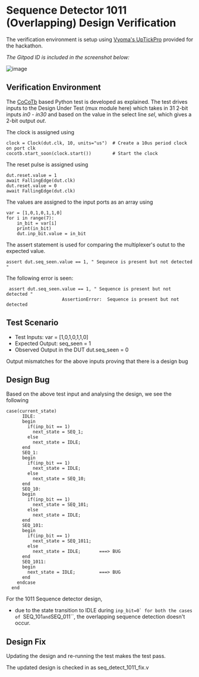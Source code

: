 # Sequence Detector 1011 (Overlapping) Design Verification
The verification environment is setup using [Vyoma's UpTickPro](https://vyomasystems.com) provided for the hackathon.

*The Gitpod ID is included in the screenshot below:*

![image](https://user-images.githubusercontent.com/80892311/180844462-25b5d4f2-f9dd-4d22-87f3-9e35b40f1f56.png)

## Verification Environment

The [CoCoTb](https://www.cocotb.org/) based Python test is developed as explained. The test drives inputs to the Design Under Test (mux module here) which takes in 31  2-bit inputs *in0* - *in30* and based on the value in the select line *sel*, which gives a 2-bit output *out*.

The clock is assigned using
```
clock = Clock(dut.clk, 10, units="us")  # Create a 10us period clock on port clk
cocotb.start_soon(clock.start())        # Start the clock
```

The reset pulse is assigned using
```
dut.reset.value = 1
await FallingEdge(dut.clk)  
dut.reset.value = 0
await FallingEdge(dut.clk)
 ```
 
The values are assigned to the input ports as an array using 
```
var = [1,0,1,0,1,1,0]
for i in range(7):
    in_bit = var[i]
    print(in_bit)
    dut.inp_bit.value = in_bit
```

The assert statement is used for comparing the multiplexer's outut to the expected value.
```
assert dut.seq_seen.value == 1, " Sequnece is present but not detected "
```

The following error is seen:
```
 assert dut.seq_seen.value == 1, " Sequence is present but not detected "
                     AssertionError:  Sequence is present but not detected
```

## Test Scenario
- Test Inputs: var = [1,0,1,0,1,1,0]
- Expected Output: seq_seen = 1
- Observed Output in the DUT dut.seq_seen = 0

Output mismatches for the above inputs proving that there is a design bug

## Design Bug
Based on the above test input and analysing the design, we see the following
```
case(current_state)
      IDLE:
      begin
        if(inp_bit == 1)
          next_state = SEQ_1;
        else
          next_state = IDLE;
      end
      SEQ_1:
      begin
        if(inp_bit == 1)
          next_state = IDLE; 
        else
          next_state = SEQ_10;
      end
      SEQ_10:
      begin
        if(inp_bit == 1)
          next_state = SEQ_101;
        else
          next_state = IDLE;
      end
      SEQ_101:
      begin
        if(inp_bit == 1)
          next_state = SEQ_1011;
        else
          next_state = IDLE;       ===> BUG
      end
      SEQ_1011:
      begin
        next_state = IDLE;         ===> BUG
      end
    endcase
  end
```
For the 1011 Sequence detector design,
- due to the state transition to IDLE during ``inp_bit=0` for both the cases of ``SEQ_101`` and ``SEQ_011``, the overlapping sequence detection doesn't occur.

## Design Fix
Updating the design and re-running the test makes the test pass.

The updated design is checked in as seq_detect_1011_fix.v
